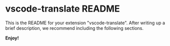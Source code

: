 # vscode-translate README

This is the README for your extension "vscode-translate". After writing up a brief description, we recommend including the following sections.

**Enjoy!**
